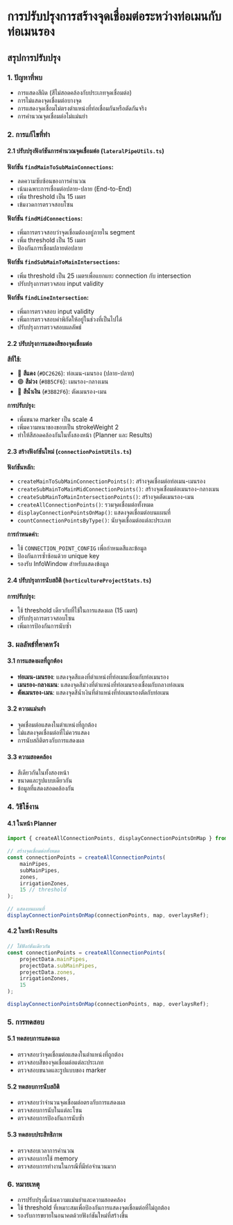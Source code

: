 # การปรับปรุงการสร้างจุดเชื่อมต่อระหว่างท่อเมนกับท่อเมนรอง

## สรุปการปรับปรุง

### 1. ปัญหาที่พบ
- การแสดงสีผิด (สีไม่สอดคล้องกับประเภทจุดเชื่อมต่อ)
- การไม่แสดงจุดเชื่อมต่อบางจุด
- การแสดงจุดเชื่อมไม่ตรงตำแหน่งที่ท่อเชื่อมกันหรือตัดกันจริง
- การคำนวณจุดเชื่อมต่อไม่แม่นยำ

### 2. การแก้ไขที่ทำ

#### 2.1 ปรับปรุงฟังก์ชันการคำนวณจุดเชื่อมต่อ (`lateralPipeUtils.ts`)

**ฟังก์ชัน `findMainToSubMainConnections`:**
- ลดความซับซ้อนของการคำนวณ
- เน้นเฉพาะการเชื่อมต่อปลาย-ปลาย (End-to-End)
- เพิ่ม threshold เป็น 15 เมตร
- เข้มงวดการตรวจสอบโซน

**ฟังก์ชัน `findMidConnections`:**
- เพิ่มการตรวจสอบว่าจุดเชื่อมต้องอยู่ภายใน segment
- เพิ่ม threshold เป็น 15 เมตร
- ป้องกันการเชื่อมปลายต่อปลาย

**ฟังก์ชัน `findSubMainToMainIntersections`:**
- เพิ่ม threshold เป็น 25 เมตรเพื่อแยกแยะ connection กับ intersection
- ปรับปรุงการตรวจสอบ input validity

**ฟังก์ชัน `findLineIntersection`:**
- เพิ่มการตรวจสอบ input validity
- เพิ่มการตรวจสอบค่าพิกัดให้อยู่ในช่วงที่เป็นไปได้
- ปรับปรุงการตรวจสอบผลลัพธ์

#### 2.2 ปรับปรุงการแสดงสีของจุดเชื่อมต่อ

**สีที่ใช้:**
- 🔴 **สีแดง** (`#DC2626`): ท่อเมน-เมนรอง (ปลาย-ปลาย)
- 🟣 **สีม่วง** (`#8B5CF6`): เมนรอง-กลางเมน
- 🔵 **สีน้ำเงิน** (`#3B82F6`): ตัดเมนรอง-เมน

**การปรับปรุง:**
- เพิ่มขนาด marker เป็น scale 4
- เพิ่มความหนาของขอบเป็น strokeWeight 2
- ทำให้สีสอดคล้องกันในทั้งสองหน้า (Planner และ Results)

#### 2.3 สร้างฟังก์ชันใหม่ (`connectionPointUtils.ts`)

**ฟังก์ชันหลัก:**
- `createMainToSubMainConnectionPoints()`: สร้างจุดเชื่อมต่อท่อเมน-เมนรอง
- `createSubMainToMainMidConnectionPoints()`: สร้างจุดเชื่อมต่อเมนรอง-กลางเมน
- `createSubMainToMainIntersectionPoints()`: สร้างจุดตัดเมนรอง-เมน
- `createAllConnectionPoints()`: รวมจุดเชื่อมต่อทั้งหมด
- `displayConnectionPointsOnMap()`: แสดงจุดเชื่อมต่อบนแผนที่
- `countConnectionPointsByType()`: นับจุดเชื่อมต่อแต่ละประเภท

**การกำหนดค่า:**
- ใช้ `CONNECTION_POINT_CONFIG` เพื่อกำหนดสีและข้อมูล
- ป้องกันการซ้ำซ้อนด้วย unique key
- รองรับ InfoWindow สำหรับแสดงข้อมูล

#### 2.4 ปรับปรุงการนับสถิติ (`horticultureProjectStats.ts`)

**การปรับปรุง:**
- ใช้ threshold เดียวกับที่ใช้ในการแสดงผล (15 เมตร)
- ปรับปรุงการตรวจสอบโซน
- เพิ่มการป้องกันการนับซ้ำ

### 3. ผลลัพธ์ที่คาดหวัง

#### 3.1 การแสดงผลที่ถูกต้อง
- **ท่อเมน-เมนรอง**: แสดงจุดสีแดงที่ตำแหน่งที่ท่อเมนเชื่อมกับท่อเมนรอง
- **เมนรอง-กลางเมน**: แสดงจุดสีม่วงที่ตำแหน่งที่ท่อเมนรองเชื่อมกับกลางท่อเมน
- **ตัดเมนรอง-เมน**: แสดงจุดสีน้ำเงินที่ตำแหน่งที่ท่อเมนรองตัดกับท่อเมน

#### 3.2 ความแม่นยำ
- จุดเชื่อมต่อแสดงในตำแหน่งที่ถูกต้อง
- ไม่แสดงจุดเชื่อมต่อที่ไม่ควรแสดง
- การนับสถิติตรงกับการแสดงผล

#### 3.3 ความสอดคล้อง
- สีเดียวกันในทั้งสองหน้า
- ขนาดและรูปแบบเดียวกัน
- ข้อมูลที่แสดงสอดคล้องกัน

### 4. วิธีใช้งาน

#### 4.1 ในหน้า Planner
```typescript
import { createAllConnectionPoints, displayConnectionPointsOnMap } from '../utils/connectionPointUtils';

// สร้างจุดเชื่อมต่อทั้งหมด
const connectionPoints = createAllConnectionPoints(
    mainPipes,
    subMainPipes,
    zones,
    irrigationZones,
    15 // threshold
);

// แสดงบนแผนที่
displayConnectionPointsOnMap(connectionPoints, map, overlaysRef);
```

#### 4.2 ในหน้า Results
```typescript
// ใช้ฟังก์ชันเดียวกัน
const connectionPoints = createAllConnectionPoints(
    projectData.mainPipes,
    projectData.subMainPipes,
    projectData.zones,
    irrigationZones,
    15
);

displayConnectionPointsOnMap(connectionPoints, map, overlaysRef);
```

### 5. การทดสอบ

#### 5.1 ทดสอบการแสดงผล
- ตรวจสอบว่าจุดเชื่อมต่อแสดงในตำแหน่งที่ถูกต้อง
- ตรวจสอบสีของจุดเชื่อมต่อแต่ละประเภท
- ตรวจสอบขนาดและรูปแบบของ marker

#### 5.2 ทดสอบการนับสถิติ
- ตรวจสอบว่าจำนวนจุดเชื่อมต่อตรงกับการแสดงผล
- ตรวจสอบการนับในแต่ละโซน
- ตรวจสอบการป้องกันการนับซ้ำ

#### 5.3 ทดสอบประสิทธิภาพ
- ตรวจสอบเวลาการคำนวณ
- ตรวจสอบการใช้ memory
- ตรวจสอบการทำงานในกรณีที่มีท่อจำนวนมาก

### 6. หมายเหตุ

- การปรับปรุงนี้เน้นความแม่นยำและความสอดคล้อง
- ใช้ threshold ที่เหมาะสมเพื่อป้องกันการแสดงจุดเชื่อมต่อที่ไม่ถูกต้อง
- รองรับการขยายในอนาคตด้วยฟังก์ชันใหม่ที่สร้างขึ้น
